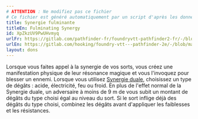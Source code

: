 ```yaml
---
# ATTENTION : Ne modifiez pas ce fichier
# Ce fichier est généré automatiquement par un script d'après les données du module Foundry VTT officiel et de sa traduction
title: Synergie fulminante
titleEn: Fulminating Synergy
id: XpZkzUV9PwUHvmyq
urlFr: https://gitlab.com/pathfinder-fr/foundryvtt-pathfinder2-fr/-/blob/master/data/feats/XpZkzUV9PwUHvmyq.htm
urlEn: https://gitlab.com/hooking/foundry-vtt---pathfinder-2e/-/blob/master/packs/data/feats.db/fulminating-synergy.json
layout: dons
---
```

Lorsque vous faites appel à la synergie de vos sorts, vous créez une manifestation physique de leur résonance magique et vous l'invoquez pour blesser un ennemi. Lorsque vous utilisez [Synergie duale](synergie-duale.html), choisissez un type de dégâts : acide, électricité, feu ou froid. En plus de l'effet normal de la Synergie duale, un adversaire à moins de 9 m de vous subit un montant de dégâts du type choisi égal au niveau du sort. Si le sort inflige déjà des dégâts du type choisi, combinez les dégâts avant d'appliquer les faiblesses et les résistances.
